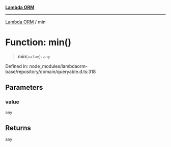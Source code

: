 [**Lambda ORM**](../README.md)

***

[Lambda ORM](../README.md) / min

# Function: min()

> **min**(`value`): `any`

Defined in: node\_modules/lambdaorm-base/repository/domain/queryable.d.ts:318

## Parameters

### value

`any`

## Returns

`any`
